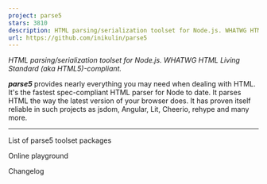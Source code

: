 ```yaml
---
project: parse5
stars: 3810
description: HTML parsing/serialization toolset for Node.js. WHATWG HTML Living Standard (aka HTML5)-compliant.
url: https://github.com/inikulin/parse5
---
```


_HTML parsing/serialization toolset for Node.js. WHATWG HTML Living Standard (aka HTML5)\-compliant._

**_parse5_** provides nearly everything you may need when dealing with HTML. It's the fastest spec-compliant HTML parser for Node to date. It parses HTML the way the latest version of your browser does. It has proven itself reliable in such projects as jsdom, Angular, Lit, Cheerio, rehype and many more.

* * *

List of parse5 toolset packages

Online playground

Changelog
